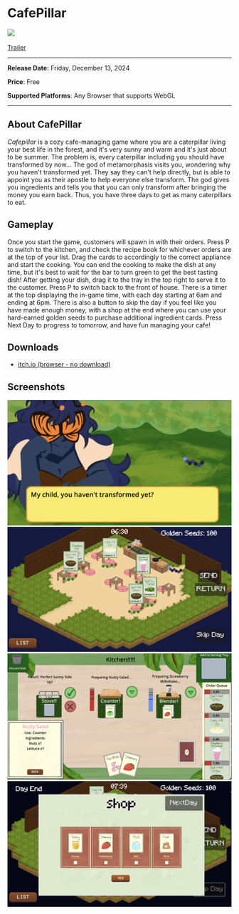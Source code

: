 # CafePillar

![](banner-png)



[Trailer](https://youtu.be/aDJ_-KLX_5c)

------

**Release Date:** Friday, December 13, 2024

**Price**: Free

**Supported Platforms**: Any Browser that supports WebGL

------

## About CafePillar

*Cafepillar* is a cozy cafe-managing game where you are a caterpillar living your best life in the forest, and it's very sunny and warm and it's just about to be summer. The problem is, every caterpillar including you should have transformed by now... The god of metamorphasis visits you, wondering why you haven't transformed yet. They say they can't help directly, but is able to appoint you as their apostle to help everyone else transform. The god gives you ingredients and tells you that you can only transform after bringing the money you earn back.
Thus, you have three days to get as many caterpillars to eat.

## Gameplay

Once you start the game, customers will spawn in with their orders. Press P to switch to the kitchen, and check the recipe book for whichever orders are at the top of your list. Drag the cards to accordingly to the correct appliance and start the cooking. You can end the cooking to make the dish at any time, but it's best to wait for the bar to turn green to get the best tasting dish! After getting your dish, drag it to the tray in the top right to serve it to the customer. Press P to switch back to the front of house. There is a timer at the top displaying the in-game time, with each day starting at 6am and ending at 6pm. There is also a button to skip the day if you feel like you have made enough money, with a shop at the end where you can use your hard-earned golden seeds to purchase additional ingredient cards. Press Next Day to progress to tomorrow, and have fun managing your cafe!

## Downloads

- [itch.io (browser - no download)](https://aroshia.itch.io/cafepillar?secret=sxRkwzsfKWNpgYkhKWZI1OWhH0)

## Screenshots

![cutscene](https://github.com/TeamCaterpillar/Cafepillar/blob/c378917c704e5e06af4c49bd012184c57d4e7a90/Cafepillar_Game/screenshots/cutscene)
![front](https://github.com/TeamCaterpillar/Cafepillar/blob/53e89ce900c0e6a2848f22e6ea735a1c430cd270/Cafepillar_Game/screenshots/front_of_house)
![kitchen](https://github.com/TeamCaterpillar/Cafepillar/blob/53e89ce900c0e6a2848f22e6ea735a1c430cd270/Cafepillar_Game/screenshots/kitchen_1)
![shop](https://github.com/TeamCaterpillar/Cafepillar/blob/53e89ce900c0e6a2848f22e6ea735a1c430cd270/Cafepillar_Game/screenshots/shop)
